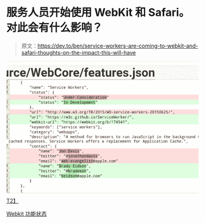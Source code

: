 # 服务人员开始使用 WebKit 和 Safari。对此会有什么影响？

> 原文：<https://dev.to/ben/service-workers-are-coming-to-webkit-and-safari-thoughts-on-the-impact-this-will-have>

[![](img/14d569ee4d091c3b70b51187a1f984dc.png)T2】](https://res.cloudinary.com/practicaldev/image/fetch/s--WCj_z2jl--/c_limit%2Cf_auto%2Cfl_progressive%2Cq_auto%2Cw_880/https://pbs.twimg.com/media/DGSiPAiVYAE1a5A.jpg)

[Webkit 功能状态](https://webkit.org/status/#?search=service%20worker)
